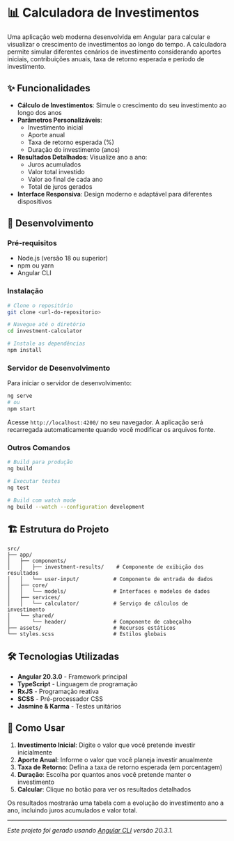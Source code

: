 # 📊 Calculadora de Investimentos

Uma aplicação web moderna desenvolvida em Angular para calcular e visualizar o crescimento de investimentos ao longo do tempo. A calculadora permite simular diferentes cenários de investimento considerando aportes iniciais, contribuições anuais, taxa de retorno esperada e período de investimento.

## ✨ Funcionalidades

- **Cálculo de Investimentos**: Simule o crescimento do seu investimento ao longo dos anos
- **Parâmetros Personalizáveis**:
  - Investimento inicial
  - Aporte anual
  - Taxa de retorno esperada (%)
  - Duração do investimento (anos)
- **Resultados Detalhados**: Visualize ano a ano:
  - Juros acumulados
  - Valor total investido
  - Valor ao final de cada ano
  - Total de juros gerados
- **Interface Responsiva**: Design moderno e adaptável para diferentes dispositivos

## 🚀 Desenvolvimento

### Pré-requisitos

- Node.js (versão 18 ou superior)
- npm ou yarn
- Angular CLI

### Instalação

```bash
# Clone o repositório
git clone <url-do-repositorio>

# Navegue até o diretório
cd investment-calculator

# Instale as dependências
npm install
```

### Servidor de Desenvolvimento

Para iniciar o servidor de desenvolvimento:

```bash
ng serve
# ou
npm start
```

Acesse `http://localhost:4200/` no seu navegador. A aplicação será recarregada automaticamente quando você modificar os arquivos fonte.

### Outros Comandos

```bash
# Build para produção
ng build

# Executar testes
ng test

# Build com watch mode
ng build --watch --configuration development
```

## 🏗️ Estrutura do Projeto

```
src/
├── app/
│   ├── components/
│   │   ├── investment-results/    # Componente de exibição dos resultados
│   │   └── user-input/           # Componente de entrada de dados
│   ├── core/
│   │   └── models/               # Interfaces e modelos de dados
│   ├── services/
│   │   └── calculator/           # Serviço de cálculos de investimento
│   └── shared/
│       └── header/               # Componente de cabeçalho
├── assets/                       # Recursos estáticos
└── styles.scss                   # Estilos globais
```

## 🛠️ Tecnologias Utilizadas

- **Angular 20.3.0** - Framework principal
- **TypeScript** - Linguagem de programação
- **RxJS** - Programação reativa
- **SCSS** - Pré-processador CSS
- **Jasmine & Karma** - Testes unitários

## 📝 Como Usar

1. **Investimento Inicial**: Digite o valor que você pretende investir inicialmente
2. **Aporte Anual**: Informe o valor que você planeja investir anualmente
3. **Taxa de Retorno**: Defina a taxa de retorno esperada (em porcentagem)
4. **Duração**: Escolha por quantos anos você pretende manter o investimento
5. **Calcular**: Clique no botão para ver os resultados detalhados

Os resultados mostrarão uma tabela com a evolução do investimento ano a ano, incluindo juros acumulados e valor total.

---

*Este projeto foi gerado usando [Angular CLI](https://github.com/angular/angular-cli) versão 20.3.1.*
